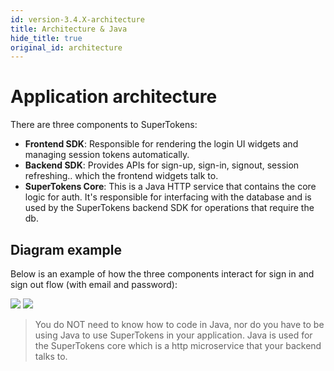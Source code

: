 ```yaml
---
id: version-3.4.X-architecture
title: Architecture & Java
hide_title: true
original_id: architecture
---
```


# Application architecture

There are three components to SuperTokens:
- **Frontend SDK**: Responsible for rendering the login UI widgets and managing session tokens automatically.
- **Backend SDK**: Provides APIs for sign-up, sign-in, signout, session refreshing.. which the frontend widgets talk to.
- **SuperTokens Core**: This is a Java HTTP service that contains the core logic for auth. It's responsible for interfacing with the database and is used by the SuperTokens backend SDK for operations that require the db.

## Diagram example
Below is an example of how the three components interact for sign in and sign out flow (with email and password):

<!--DOCUSAURUS_CODE_TABS-->
<!--Managed service-->

<img src="/docs/static/assets/community/architecture/managed_service.png" />

<!--Self hosted-->

<img src="/docs/static/assets/community/architecture/self_hosted.png" />

<!--END_DOCUSAURUS_CODE_TABS-->

> You do NOT need to know how to code in Java, nor do you have to be using Java to use SuperTokens in your application. Java is used for the SuperTokens core which is a http microservice that your backend talks to.